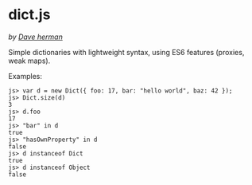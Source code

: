 # dict.js

*by [Dave herman](http://blog.mozilla.com/dherman)*

Simple dictionaries with lightweight syntax, using ES6 features (proxies, weak maps).

Examples:

    js> var d = new Dict({ foo: 17, bar: "hello world", baz: 42 });
    js> Dict.size(d)
    3
    js> d.foo
    17
    js> "bar" in d
    true
    js> "hasOwnProperty" in d
    false
    js> d instanceof Dict
    true
    js> d instanceof Object
    false

